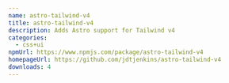 ```yaml
---
name: astro-tailwind-v4
title: astro-tailwind-v4
description: Adds Astro support for Tailwind v4
categories:
  - css+ui
npmUrl: https://www.npmjs.com/package/astro-tailwind-v4
homepageUrl: https://github.com/jdtjenkins/astro-tailwind-v4
downloads: 4
---
```

